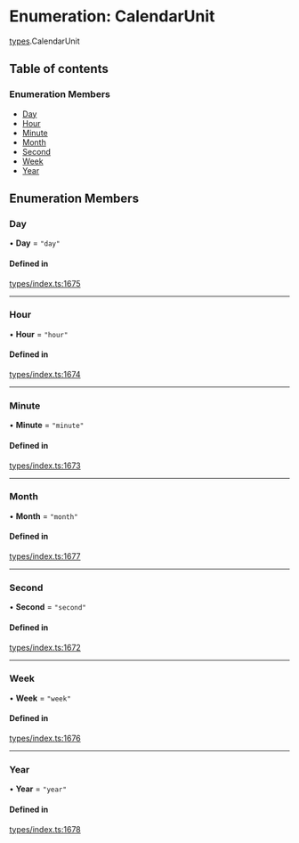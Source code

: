 # Enumeration: CalendarUnit

[types](../wiki/types).CalendarUnit

## Table of contents

### Enumeration Members

- [Day](../wiki/types.CalendarUnit#day)
- [Hour](../wiki/types.CalendarUnit#hour)
- [Minute](../wiki/types.CalendarUnit#minute)
- [Month](../wiki/types.CalendarUnit#month)
- [Second](../wiki/types.CalendarUnit#second)
- [Week](../wiki/types.CalendarUnit#week)
- [Year](../wiki/types.CalendarUnit#year)

## Enumeration Members

### Day

• **Day** = ``"day"``

#### Defined in

[types/index.ts:1675](https://github.com/PolymeshAssociation/polymesh-sdk/blob/07b115c8/src/types/index.ts#L1675)

___

### Hour

• **Hour** = ``"hour"``

#### Defined in

[types/index.ts:1674](https://github.com/PolymeshAssociation/polymesh-sdk/blob/07b115c8/src/types/index.ts#L1674)

___

### Minute

• **Minute** = ``"minute"``

#### Defined in

[types/index.ts:1673](https://github.com/PolymeshAssociation/polymesh-sdk/blob/07b115c8/src/types/index.ts#L1673)

___

### Month

• **Month** = ``"month"``

#### Defined in

[types/index.ts:1677](https://github.com/PolymeshAssociation/polymesh-sdk/blob/07b115c8/src/types/index.ts#L1677)

___

### Second

• **Second** = ``"second"``

#### Defined in

[types/index.ts:1672](https://github.com/PolymeshAssociation/polymesh-sdk/blob/07b115c8/src/types/index.ts#L1672)

___

### Week

• **Week** = ``"week"``

#### Defined in

[types/index.ts:1676](https://github.com/PolymeshAssociation/polymesh-sdk/blob/07b115c8/src/types/index.ts#L1676)

___

### Year

• **Year** = ``"year"``

#### Defined in

[types/index.ts:1678](https://github.com/PolymeshAssociation/polymesh-sdk/blob/07b115c8/src/types/index.ts#L1678)
